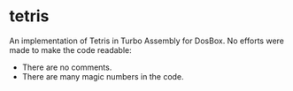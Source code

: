 # tetris

An implementation of Tetris in Turbo Assembly for DosBox.
No efforts were made to make the code readable:

* There are no comments.
* There are many magic numbers in the code.
